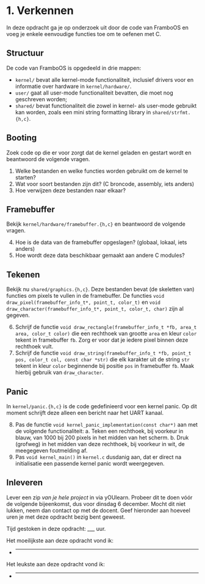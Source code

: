 # 1. Verkennen

In deze opdracht ga je op onderzoek uit door de code van FramboOS
en voeg je enkele eenvoudige functies toe om te oefenen met C.

## Structuur

De code van FramboOS is opgedeeld in drie mappen:

* `kernel/` bevat alle kernel-mode functionaliteit, inclusief drivers voor en informatie over hardware in `kernel/hardware/`.
* `user/` gaat all user-mode functionaliteit bevatten, die moet nog geschreven worden;
* `shared/` bevat functionaliteit die zowel in kernel- als user-mode gebruikt kan worden, zoals een mini string formatting library in `shared/strfmt.{h,c}`.

## Booting

Zoek code op die er voor zorgt dat de kernel geladen en gestart wordt en beantwoord de volgende vragen.

1.  Welke bestanden en welke functies worden gebruikt om de kernel te starten?
2.  Wat voor soort bestanden zijn dit? (C broncode, assembly, iets anders)
3.  Hoe verwijzen deze bestanden naar elkaar?

##  Framebuffer

Bekijk `kernel/hardware/framebuffer.{h,c}` en beantwoord de volgende vragen.

4.  Hoe is de data van de framebuffer opgeslagen? (globaal, lokaal, iets anders)
5.  Hoe wordt deze data beschikbaar gemaakt aan andere C modules?

## Tekenen

Bekijk nu `shared/graphics.{h,c}`.
Deze bestanden bevat (de skeletten van) functies om pixels te vullen in de framebuffer.
De functies `void draw_pixel(framebuffer_info_t*, point_t, color_t)` en `void draw_character(framebuffer_info_t*, point_t, color_t, char)` zijn al gegeven.

6.  Schrijf de functie `void draw_rectangle(framebuffer_info_t *fb, area_t area, color_t color)`
    die een rechthoek van grootte `area` en kleur `color` tekent in framebuffer `fb`.
    Zorg er voor dat je iedere pixel binnen deze rechthoek vult.
7.  Schrijf de functie `void draw_string(framebuffer_info_t *fb, point_t pos, color_t col, const char *str)`
    die elk karakter uit de string `str` tekent in kleur `color` beginnende bij positie `pos` in framebuffer `fb`.
    Maak hierbij gebruik van `draw_character`.

## Panic

In `kernel/panic.{h,c}` is de code gedefinieerd voor een kernel panic.
Op dit moment schrijft deze alleen een bericht naar het UART kanaal.

8.  Pas de functie `void kernel_panic_implementation(const char*)` aan met de volgende functionaliteit:
    a.  Teken een rechthoek, bij voorkeur in blauw, van 1000 bij 200 pixels in het midden van het scherm.
    b.  Druk (grofweg) in het midden van deze rechthoek, bij voorkeur in wit, de meegegeven foutmelding af.
9.  Pas `void kernel_main()` in `kernel.c` dusdanig aan, dat er direct na initialisatie een passende kernel panic wordt weergegeven.

## Inleveren

Lever een zip *van je hele project* in via yOUlearn.
Probeer dit te doen vóór de volgende bijeenkomst, dus voor dinsdag 6 december.
Mocht dit niet lukken, neem dan contact op met de docent.
Geef hieronder aan hoeveel uren je met deze opdracht bezig bent geweest.

Tijd gestoken in deze opdracht: ___ uur.

Het moeilijkste aan deze opdracht vond ik:

* ___

Het leukste aan deze opdracht vond ik:

* ___
